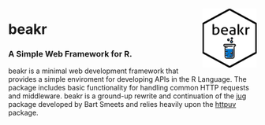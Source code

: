 <a href="url"><img src=/docs/reference/beakr.png align="right" height="120" width="110" ></a>
# beakr 

### A Simple Web Framework for R. 
beakr is a minimal web development framework that provides a simple enviroment for developing APIs in the R Language. The package includes basic functionality for handling common HTTP requests and middleware. beakr is a ground-up rewrite and continuation of the [jug](https://github.com/Bart6114/jug) package developed by Bart Smeets and relies heavily upon the [httpuv](https://github.com/rstudio/httpuv) package. 
